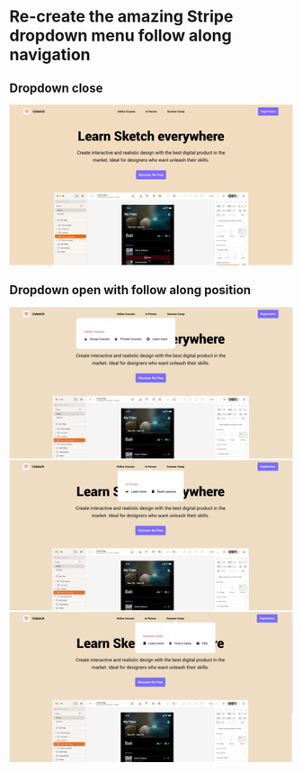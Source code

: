 # Re-create the amazing Stripe dropdown menu follow along navigation

## Dropdown close
![](/public/usketch-01.png)

## Dropdown open with follow along position
![](/public/usketch-02.png)
![](/public/usketch-03.png)
![](/public/usketch-04.png)